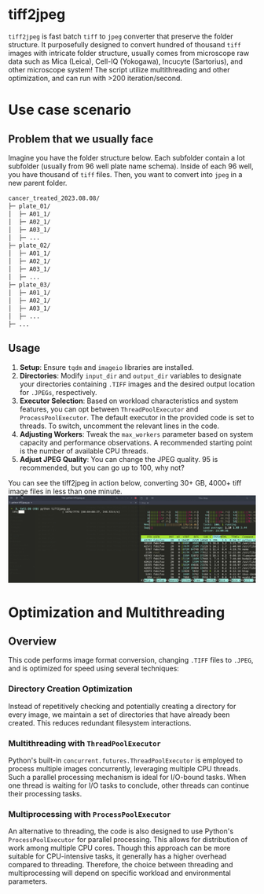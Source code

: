 # tiff2jpeg
`tiff2jpeg` is fast batch `tiff` to `jpeg` converter that preserve the folder structure. It purposefully designed to convert hundred of thousand `tiff` images with intricate folder structure, usually comes from microscope raw data such as Mica (Leica), Cell-IQ (Yokogawa), Incucyte (Sartorius), and other microscope system! The script utilize multithreading and other optimization, and can run with >200 iteration/second.

# Use case scenario
## Problem that we usually face
Imagine you have the folder structure below. Each subfolder contain a lot subfolder (usually from 96 well plate name schema). Inside of each 96 well, you have thousand of `tiff` files. Then, you want to convert into `jpeg` in a new parent folder. 
```
cancer_treated_2023.08.08/
├─ plate_01/
│  ├─ A01_1/
│  ├─ A02_1/
│  ├─ A03_1/
│  ├─ ...
├─ plate_02/
│  ├─ A01_1/
│  ├─ A02_1/
│  ├─ A03_1/
│  ├─ ...
├─ plate_03/
│  ├─ A01_1/
│  ├─ A02_1/
│  ├─ A03_1/
│  ├─ ...
├─ ...
```
## Usage

1. **Setup**: Ensure `tqdm` and `imageio` libraries are installed.
2. **Directories**: Modify `input_dir` and `output_dir` variables to designate your directories containing `.TIFF` images and the desired output location for `.JPEGs`, respectively.
3. **Executor Selection**: Based on workload characteristics and system features, you can opt between `ThreadPoolExecutor` and `ProcessPoolExecutor`. The default executor in the provided code is set to threads. To switch, uncomment the relevant lines in the code.
4. **Adjusting Workers**: Tweak the `max_workers` parameter based on system capacity and performance observations. A recommended starting point is the number of available CPU threads.
5. **Adjust JPEG Quality**: You can change the JPEG quality. 95 is recommended, but you can go up to 100, why not?

You can see the tiff2jpeg in action below, converting 30+ GB, 4000+ tiff image files in less than one minute.
![tiff2jpeg in action](https://github.com/fabifuu/tiff2jpeg/blob/main/tiff2jpeg%20test.png?raw=true)


# Optimization and Multithreading

## Overview
This code performs image format conversion, changing `.TIFF` files to `.JPEG`, and is optimized for speed using several techniques:

### Directory Creation Optimization
Instead of repetitively checking and potentially creating a directory for every image, we maintain a set of directories that have already been created. This reduces redundant filesystem interactions.

### Multithreading with `ThreadPoolExecutor`
Python's built-in `concurrent.futures.ThreadPoolExecutor` is employed to process multiple images concurrently, leveraging multiple CPU threads. Such a parallel processing mechanism is ideal for I/O-bound tasks. When one thread is waiting for I/O tasks to conclude, other threads can continue their processing tasks.

### Multiprocessing with `ProcessPoolExecutor`
An alternative to threading, the code is also designed to use Python's `ProcessPoolExecutor` for parallel processing. This allows for distribution of work among multiple CPU cores. Though this approach can be more suitable for CPU-intensive tasks, it generally has a higher overhead compared to threading. Therefore, the choice between threading and multiprocessing will depend on specific workload and environmental parameters.

